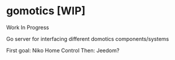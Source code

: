 # gomotics [WIP]

Work In Progress

Go server for interfacing different domotics components/systems

First goal: Niko Home Control
Then: Jeedom?